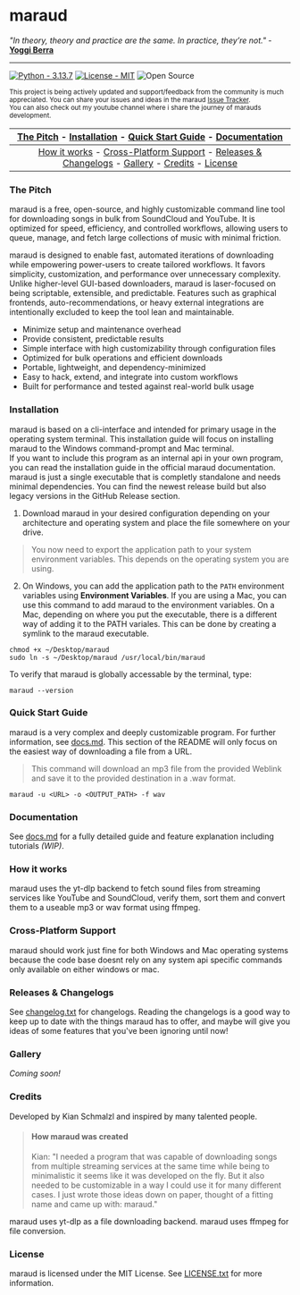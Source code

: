 # maraud
*"In theory, theory and practice are the same. In practice, they’re not."* - **[Yoggi Berra](https://en.wikipedia.org/wiki/Yogi_Berra)**

----

[![Python - 3.13.7](https://img.shields.io/badge/Python-3.13.7-315C91?style=for-the-badge)](https://www.python.org/downloads/)
[![License - MIT](https://img.shields.io/badge/License-MIT-D1682C?style=for-the-badge)](https://choosealicense.com/licenses/mit/)
![Open Source](https://img.shields.io/badge/Open_Source-23A15C?style=for-the-badge)

<sub> This project is being actively updated and support/feedback from the community is much appreciated. You can share your issues and ideas in the maraud [Issue Tracker](https://github.com/schmalzl/maraud/issues).<br>You can also check out my youtube channel where i share the journey of marauds development.</sub>

|[The Pitch](#the-pitch) - [Installation](#how-it-works) - [Quick Start Guide](#quick-start-guide) - [Documentation](#documentation)|
:----------------------------------------------------------: |
|[How it works](#how-it-works) - [Cross-Platform Support](#cross-platform-support) - [Releases & Changelogs](#releases--changelogs) - [Gallery](#gallery) - [Credits](#credits) - [License](#license)|

### The Pitch
maraud is a free, open-source, and highly customizable command line tool for downloading songs in bulk from SoundCloud and YouTube. It is optimized for speed, efficiency, and controlled workflows, allowing users to queue, manage, and fetch large collections of music with minimal friction.

maraud is designed to enable fast, automated iterations of downloading while empowering power-users to create tailored workflows. It favors simplicity, customization, and performance over unnecessary complexity. Unlike higher-level GUI-based downloaders, maraud is laser-focused on being scriptable, extensible, and predictable. Features such as graphical frontends, auto-recommendations, or heavy external integrations are intentionally excluded to keep the tool lean and maintainable.

- Minimize setup and maintenance overhead
- Provide consistent, predictable results
- Simple interface with high customizability through configuration files
- Optimized for bulk operations and efficient downloads
- Portable, lightweight, and dependency-minimized
- Easy to hack, extend, and integrate into custom workflows
- Built for performance and tested against real-world bulk usage

### Installation
maraud is based on a cli-interface and intended for primary usage in the operating system terminal. This installation guide will focus on installing maraud to the Windows command-prompt and Mac terminal.
<br> If you want to include this program as an internal api in your own program, you can read the installation guide in the official maraud documentation.
<br>
maraud is just a single executable that is completly standalone and needs minimal dependencies. You can find the newest release build but also legacy versions in the GitHub Release section.
1. Download maraud in your desired configuration depending on your architecture and operating system and place the file somewhere on your drive.
> You now need to export the application path to your system environment variables. This depends on the operating system you are using.
2. On Windows, you can add the application path to the `PATH` environment variables using **Environment Variables**. If you are using a Mac, you can use this command to add maraud to the environment variables. On a Mac, depending on where you put the executable, there is a different way of adding it to the PATH variales. This can be done by creating a symlink to the maraud executable.
```
chmod +x ~/Desktop/maraud
sudo ln -s ~/Desktop/maraud /usr/local/bin/maraud
```
To verify that maraud is globally accessable by the terminal, type:
```
maraud --version
```

### Quick Start Guide
maraud is a very complex and deeply customizable program. For further information, see [docs.md](./docs/docs.md).
This section of the README will only focus on the easiest way of downloading a file from a URL.
> This command will download an mp3 file from the provided Weblink and save it to the provided destination in a .wav format.
```
maraud -u <URL> -o <OUTPUT_PATH> -f wav
```

### Documentation
See [docs.md](./docs/docs.md) for a fully detailed guide and feature explanation including tutorials *(WIP)*.

### How it works
maraud uses the yt-dlp backend to fetch sound files from streaming services like YouTube and SoundCloud, verify them, sort them and convert them to a useable mp3 or wav format using ffmpeg.

### Cross-Platform Support
maraud should work just fine for both Windows and Mac operating systems because the code base doesnt rely on any system api specific commands only available on either windows or mac.

### Releases & Changelogs
See [changelog.txt](./docs/changelog.txt) for changelogs.
Reading the changelogs is a good way to keep up to date with the things maraud has to offer, and maybe will give you ideas of some features that you've been ignoring until now!

### Gallery
*Coming soon!*


### Credits
Developed by Kian Schmalzl and inspired by many talented people.

> #### How maraud was created
> Kian: "I needed a program that was capable of downloading songs from multiple streaming services at the same time while being to minimalistic it seems like it was developed on the fly. But it also needed to be customizable in a way I could use it for many different cases. I just wrote those ideas down on paper, thought of a fitting name and came up with: maraud."

maraud uses yt-dlp as a file downloading backend.
maraud uses ffmpeg for file conversion.

### License
maraud is licensed under the MIT License. See [LICENSE.txt](./LICENSE.txt) for more information.